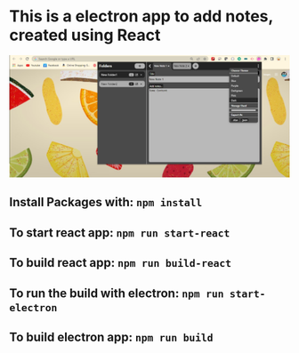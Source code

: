 # This is a electron app to add notes, created using React

![Screenshot](./docs/images/notes.jpg)

## Install Packages with: `npm install`

## To start react app: `npm run start-react`

## To build react app: `npm run build-react`

## To run the build with electron: `npm run start-electron`

## To build electron app: `npm run build`
